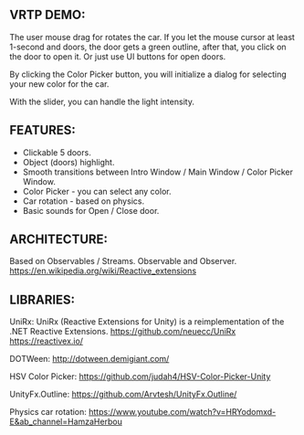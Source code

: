 VRTP DEMO:
----------------------------------------------------

The user mouse drag for rotates the car. If you let the mouse cursor at least 1-second and doors, the door gets a green outline,
after that, you click on the door to open it. Or just use UI buttons for open doors. 

By clicking the Color Picker button, you will initialize a dialog for selecting your new color for the car.

With the slider, you can handle the light intensity.
  

FEATURES:
----------------------------------------------------
  - Clickable 5 doors.
  - Object (doors) highlight.
  - Smooth transitions between Intro Window / Main Window / Color Picker Window.
  - Color Picker - you can select any color.
  - Car rotation - based on physics.
  - Basic sounds for Open / Close door.

ARCHITECTURE:
----------------------------------------------------
Based on Observables / Streams. Observable and Observer.
https://en.wikipedia.org/wiki/Reactive_extensions
  
LIBRARIES:
----------------------------------------------------

UniRx:
UniRx (Reactive Extensions for Unity) is a reimplementation of the .NET Reactive Extensions.
https://github.com/neuecc/UniRx
https://reactivex.io/

DOTWeen:
http://dotween.demigiant.com/

HSV Color Picker:
https://github.com/judah4/HSV-Color-Picker-Unity

UnityFx.Outline:
https://github.com/Arvtesh/UnityFx.Outline/

Physics car rotation:
https://www.youtube.com/watch?v=HRYodomxd-E&ab_channel=HamzaHerbou

